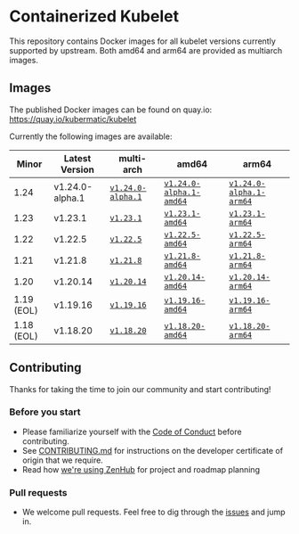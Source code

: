 # Containerized Kubelet

This repository contains Docker images for all kubelet versions currently supported by upstream.
Both amd64 and arm64 are provided as multiarch images.

## Images

The published Docker images can be found on quay.io: https://quay.io/kubermatic/kubelet

Currently the following images are available:

<!-- versions_start -->
| Minor | Latest Version | multi-arch | amd64 | arm64 |
| ----- | ------- | ---------- | ----- | ----- |
| 1.24 | v1.24.0-alpha.1 | [`v1.24.0-alpha.1`](https://quay.io/kubermatic/kubelet:v1.24.0-alpha.1) | [`v1.24.0-alpha.1-amd64`](https://quay.io/kubermatic/kubelet:v1.24.0-alpha.1-amd64) | [`v1.24.0-alpha.1-arm64`](https://quay.io/kubermatic/kubelet:v1.24.0-alpha.1-arm64) |
| 1.23 | v1.23.1 | [`v1.23.1`](https://quay.io/kubermatic/kubelet:v1.23.1) | [`v1.23.1-amd64`](https://quay.io/kubermatic/kubelet:v1.23.1-amd64) | [`v1.23.1-arm64`](https://quay.io/kubermatic/kubelet:v1.23.1-arm64) |
| 1.22 | v1.22.5 | [`v1.22.5`](https://quay.io/kubermatic/kubelet:v1.22.5) | [`v1.22.5-amd64`](https://quay.io/kubermatic/kubelet:v1.22.5-amd64) | [`v1.22.5-arm64`](https://quay.io/kubermatic/kubelet:v1.22.5-arm64) |
| 1.21 | v1.21.8 | [`v1.21.8`](https://quay.io/kubermatic/kubelet:v1.21.8) | [`v1.21.8-amd64`](https://quay.io/kubermatic/kubelet:v1.21.8-amd64) | [`v1.21.8-arm64`](https://quay.io/kubermatic/kubelet:v1.21.8-arm64) |
| 1.20 | v1.20.14 | [`v1.20.14`](https://quay.io/kubermatic/kubelet:v1.20.14) | [`v1.20.14-amd64`](https://quay.io/kubermatic/kubelet:v1.20.14-amd64) | [`v1.20.14-arm64`](https://quay.io/kubermatic/kubelet:v1.20.14-arm64) |
| 1.19 (EOL) | v1.19.16 | [`v1.19.16`](https://quay.io/kubermatic/kubelet:v1.19.16) | [`v1.19.16-amd64`](https://quay.io/kubermatic/kubelet:v1.19.16-amd64) | [`v1.19.16-arm64`](https://quay.io/kubermatic/kubelet:v1.19.16-arm64) |
| 1.18 (EOL) | v1.18.20 | [`v1.18.20`](https://quay.io/kubermatic/kubelet:v1.18.20) | [`v1.18.20-amd64`](https://quay.io/kubermatic/kubelet:v1.18.20-amd64) | [`v1.18.20-arm64`](https://quay.io/kubermatic/kubelet:v1.18.20-arm64) |


<!-- versions_end -->

## Contributing

Thanks for taking the time to join our community and start contributing!

### Before you start

* Please familiarize yourself with the [Code of Conduct][3] before contributing.
* See [CONTRIBUTING.md][2] for instructions on the developer certificate of origin that we require.
* Read how [we're using ZenHub][13] for project and roadmap planning

### Pull requests

* We welcome pull requests. Feel free to dig through the [issues][1] and jump in.

[1]: https://github.com/kubermatic/kubelet/issues
[2]: https://github.com/kubermatic/kubelet/blob/master/CONTRIBUTING.md
[3]: https://github.com/kubermatic/kubelet/blob/master/CODE_OF_CONDUCT.md

[11]: https://groups.google.com/forum/#!forum/kubermatic-dev
[12]: https://kubermatic.slack.com/messages/kubelet
[13]: https://github.com/kubermatic/kubelet/blob/master/Zenhub.md
[15]: http://slack.kubermatic.io/
